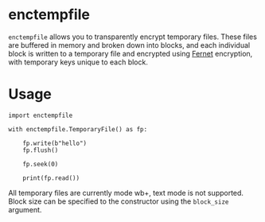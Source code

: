 enctempfile
===========

`enctempfile` allows you to transparently encrypt temporary files. These files
are buffered in memory and broken down into blocks, and each individual block
is written to a temporary file and encrypted using
[Fernet](https://cryptography.io/en/latest/fernet/) encryption, with temporary
keys unique to each block.

Usage
=====

```!python
import enctempfile

with enctempfile.TemporaryFile() as fp:

    fp.write(b"hello")
    fp.flush()

    fp.seek(0)

    print(fp.read())
```

All temporary files are currently mode wb+, text mode is not supported. Block
size can be specified to the constructor using the `block_size` argument.
